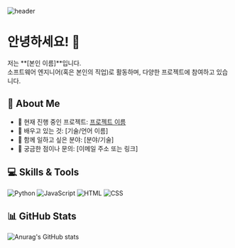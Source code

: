 <div>
  
  <!--Header-->
  ![header](https://capsule-render.vercel.app/api?type=waving&color=gradient&height=300&section=header&text=Hello%20World!%20%F0%9F%A4%97)
  
</div>

# 안녕하세요! 👋

저는 **[본인 이름]**입니다.  
소프트웨어 엔지니어(혹은 본인의 직업)로 활동하며, 다양한 프로젝트에 참여하고 있습니다.

## 🚀 About Me
- 🔭 현재 진행 중인 프로젝트: [프로젝트 이름](링크)
- 🌱 배우고 있는 것: [기술/언어 이름]
- 🤝 함께 일하고 싶은 분야: [분야/기술]
- 💬 궁금한 점이나 문의: [이메일 주소 또는 링크]

## 💻 Skills & Tools
![Python](https://img.shields.io/badge/-Python-3776AB?logo=Python&logoColor=white&style=flat-square)
![JavaScript](https://img.shields.io/badge/-JavaScript-F7DF1E?logo=JavaScript&logoColor=black&style=flat-square)
![HTML](https://img.shields.io/badge/-HTML5-E34F26?logo=HTML5&logoColor=white&style=flat-square)
![CSS](https://img.shields.io/badge/-CSS3-1572B6?logo=CSS3&logoColor=white&style=flat-square)

## 📊 GitHub Stats
![Anurag's GitHub stats](https://github-readme-stats.vercel.app/api?username=,kimms12&show_icons=true&theme=default)
